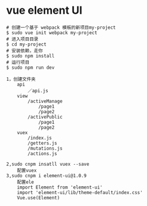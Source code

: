 # vue element UI

	# 创建一个基于 webpack 模板的新项目my-project
    $ sudo vue init webpack my-project
    # 进入项目目录
    $ cd my-project
    # 安装依赖，走你
    $ sudo npm install
    # 运行项目
    $ sudo npm run dev

    1，创建文件夹
    	api
    		／api.js
    	view
    		/activeManage
    			/page1
    			/page2
    		/activePublic
    			/page1
    			/page2
    	vuex
    		/index.js
    		/getters.js
    		/mutations.js
    		/actions.js

    2,sudo cnpm insatll vuex --save
    	配置vuex
    3,sudo cnpm i element-ui@1.0.9
    	配置ele
    	import Element from 'element-ui'
	    import 'element-ui/lib/theme-default/index.css'
	    Vue.use(Element)